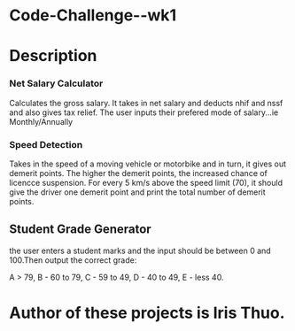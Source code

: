 # Code-Challenge--wk1

# Description 

### Net Salary Calculator
 Calculates the gross salary. It takes in net salary and deducts nhif and nssf and also gives tax relief.
 The user inputs their prefered mode of salary...ie Monthly/Annually

### Speed Detection
 Takes in the speed of a moving vehicle or motorbike and in turn, it gives out demerit points. 
 The higher the demerit points, the increased chance of licencce suspension. For every 5 km/s above the speed limit (70), it should give the driver one demerit point and print the total number of demerit points.

## Student Grade Generator
the user enters a student marks and the input should be between 0 and 100.Then output the correct grade:

A > 79, B - 60 to 79, C - 59 to 49, D - 40 to 49, E - less 40.

# Author of these projects is Iris Thuo.